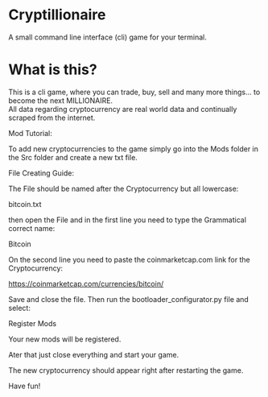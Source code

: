 # Cryptillionaire
A small command line interface (cli) game for your terminal.

# What is this?
This is a cli game, where you can trade, buy, sell and many more things... to become the next MILLIONAIRE.  
All data regarding cryptocurrency are real world data and continually scraped from the internet.



Mod Tutorial:

To add new cryptocurrencies to the game simply go into the Mods folder in the Src folder and create a new txt file.

File Creating Guide:

The File should be named after the Cryptocurrency but all lowercase:

bitcoin.txt

then open the File and in the first line you need to type the Grammatical correct name:

Bitcoin

On the second line you need to paste the coinmarketcap.com link for the Cryptocurrency:

https://coinmarketcap.com/currencies/bitcoin/

Save and close the file. Then run the bootloader_configurator.py file and select:

Register Mods

Your new mods will be registered.

Ater that just close everything and start your game.

The new cryptocurrency should appear right after restarting the game.

Have fun!

